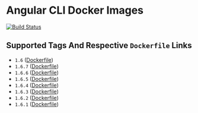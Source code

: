 # Angular CLI Docker Images

[![Build Status](https://travis-ci.org/schroedan/docker-hub-ng.svg?branch=1.6)](https://travis-ci.org/schroedan/docker-hub-ng)

## Supported Tags And Respective `Dockerfile` Links

* `1.6` ([Dockerfile](https://github.com/schroedan/docker-hub-ng/blob/1.6/1.6/Dockerfile))
* `1.6.7` ([Dockerfile](https://github.com/schroedan/docker-hub-ng/blob/1.6.7/1.6/Dockerfile))
* `1.6.6` ([Dockerfile](https://github.com/schroedan/docker-hub-ng/blob/1.6.6/1.6/Dockerfile))
* `1.6.5` ([Dockerfile](https://github.com/schroedan/docker-hub-ng/blob/1.6.5/1.6/Dockerfile))
* `1.6.4` ([Dockerfile](https://github.com/schroedan/docker-hub-ng/blob/1.6.4/1.6/Dockerfile))
* `1.6.3` ([Dockerfile](https://github.com/schroedan/docker-hub-ng/blob/1.6.3/1.6/Dockerfile))
* `1.6.2` ([Dockerfile](https://github.com/schroedan/docker-hub-ng/blob/1.6.2/1.6/Dockerfile))
* `1.6.1` ([Dockerfile](https://github.com/schroedan/docker-hub-ng/blob/1.6.1/1.6/Dockerfile))
